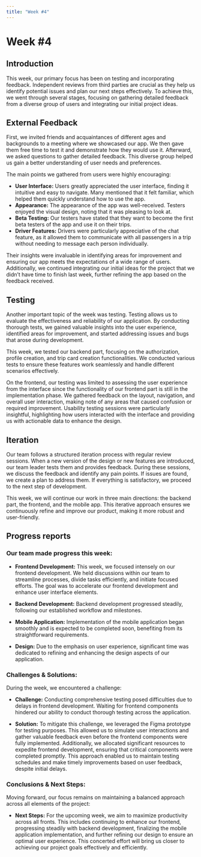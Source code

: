 ```yaml
---
title: "Week #4"
---
```


# **Week #4**

## **Introduction**

This week, our primary focus has been on testing and incorporating feedback. Independent reviews from third parties are crucial as they help us identify potential issues and plan our next steps effectively. To achieve this, we went through several stages, focusing on gathering detailed feedback from a diverse group of users and integrating our initial project ideas.

## **External Feedback**

First, we invited friends and acquaintances of different ages and backgrounds to a meeting where we showcased our app. We then gave them free time to test it and demonstrate how they would use it. Afterward, we asked questions to gather detailed feedback. This diverse group helped us gain a better understanding of user needs and preferences.

The main points we gathered from users were highly encouraging:

- **User Interface:** Users greatly appreciated the user interface, finding it intuitive and easy to navigate. Many mentioned that it felt familiar, which helped them quickly understand how to use the app.
- **Appearance:** The appearance of the app was well-received. Testers enjoyed the visual design, noting that it was pleasing to look at.
- **Beta Testing:** Our testers have stated that they want to become the first beta testers of the app and use it on their trips.
- **Driver Features:** Drivers were particularly appreciative of the chat feature, as it allowed them to communicate with all passengers in a trip without needing to message each person individually.

Their insights were invaluable in identifying areas for improvement and ensuring our app meets the expectations of a wide range of users. Additionally, we continued integrating our initial ideas for the project that we didn’t have time to finish last week, further refining the app based on the feedback received.

## **Testing**
Another important topic of the week was testing. Testing allows us to evaluate the effectiveness and reliability of our application. By conducting thorough tests, we gained valuable insights into the user experience, identified areas for improvement, and started addressing issues and bugs that arose during development.

This week, we tested our backend part, focusing on the authorization, profile creation, and trip card creation functionalities. We conducted various tests to ensure these features work seamlessly and handle different scenarios effectively.

On the frontend, our testing was limited to assessing the user experience from the interface since the functionality of our frontend part is still in the implementation phase. We gathered feedback on the layout, navigation, and overall user interaction, making note of any areas that caused confusion or required improvement. Usability testing sessions were particularly insightful, highlighting how users interacted with the interface and providing us with actionable data to enhance the design.

## **Iteration**
Our team follows a structured iteration process with regular review sessions. When a new version of the design or new features are introduced, our team leader tests them and provides feedback. During these sessions, we discuss the feedback and identify any pain points. If issues are found, we create a plan to address them. If everything is satisfactory, we proceed to the next step of development.

This week, we will continue our work in three main directions: the backend part, the frontend, and the mobile app. This iterative approach ensures we continuously refine and improve our product, making it more robust and user-friendly.

## **Progress reports**  

### Our team made progress this week:

- **Frontend Development:** This week, we focused intensely on our frontend development. We held discussions within our team to streamline processes, divide tasks efficiently, and initiate focused efforts. The goal was to accelerate our frontend development and enhance user interface elements.

- **Backend Development:** Backend development progressed steadily, following our established workflow and milestones.

- **Mobile Application:** Implementation of the mobile application began smoothly and is expected to be completed soon, benefiting from its straightforward requirements.

- **Design:** Due to the emphasis on user experience, significant time was dedicated to refining and enhancing the design aspects of our application.

### Challenges & Solutions:

During the week, we encountered a challenge:

- **Challenge:** Conducting comprehensive testing posed difficulties due to delays in frontend development. Waiting for frontend components hindered our ability to conduct thorough testing across the application.

- **Solution:** To mitigate this challenge, we leveraged the Figma prototype for testing purposes. This allowed us to simulate user interactions and gather valuable feedback even before the frontend components were fully implemented. Additionally, we allocated significant resources to expedite frontend development, ensuring that critical components were completed promptly. This approach enabled us to maintain testing schedules and make timely improvements based on user feedback, despite initial delays.

### Conclusions & Next Steps:

Moving forward, our focus remains on maintaining a balanced approach across all elements of the project:

- **Next Steps:** For the upcoming week, we aim to maximize productivity across all fronts. This includes continuing to enhance our frontend, progressing steadily with backend development, finalizing the mobile application implementation, and further refining our design to ensure an optimal user experience. This concerted effort will bring us closer to achieving our project goals effectively and efficiently.
